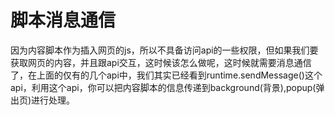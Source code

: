 # 脚本消息通信



因为内容脚本作为插入网页的js，所以不具备访问api的一些权限，但如果我们要获取网页的内容，并且跟api交互，这时候该怎么做呢，这时候就需要消息通信了，在上面的仅有的几个api中，我们其实已经看到runtime.sendMessage()这个api，利用这个api，你可以把内容脚本的信息传递到background(背景),popup(弹出页)进行处理。




